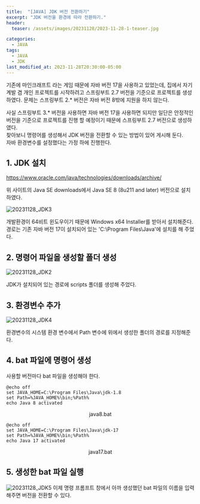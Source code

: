 ```yaml
---
title:  "[JAVA] JDK 버전 전환하기"
excerpt: "JDK 버전을 환경에 따라 전환하기."
header:
  teaser: /assets/images/20231128/2023-11-28-1-teaser.jpg

categories:
  - JAVA
tags:
  - JAVA
  - JDK
last_modified_at: 2023-11-28T20:30:00-05:00
---
```

기존에 마인크래프트 라는 게임 때문에 자바 버전 17을 사용하고 있었는데, 집에서 자기계발 겸 개인 프로젝트를 시작하려고 스프링부트 2.7 버전을 기준으로 프로젝트를 생성하였다. 문제는 스프링부트 2.* 버전은 자바 버전 8밖에 지원을 하지 않는다.  

사실 스프링부트 3.* 버전을 사용하면 자바 버전 17을 사용하면 되지만 일단은 안정적인 버전을 기준으로 프로젝트를 진행 할 예정이기 때문에 스프링부트 2.7 버전으로 생성하였다.  
찾아보니 명령어를 생성해서 JDK 버전을 전환할 수 있는 방법이 있어 게시해 둔다.  
자바 환경변수를 설정했다는 가정 하에 진행한다.  
  
## 1. JDK 설치
https://www.oracle.com/java/technologies/downloads/archive/

위 사이트의 Java SE downloads에서 Java SE 8 (8u211 and later) 버전으로 설치 하였다.  

![20231128_JDK3](https://github.com/yoonrt/springapp_repo/assets/63996835/34ac8981-b721-4083-8cbe-41b0a041a4e6)

개발환경이 64비트 윈도우이기 때문에 Windows x64 Installer를 받아서 설치해준다.  
경로는 기존 자바 버전 17이 설치되어 있는 'C:\Program Files\Java'에 설치를 해 주었다.  

## 2. 명령어 파일을 생성할 폴더 생성
![20231128_JDK2](https://github.com/yoonrt/springapp_repo/assets/63996835/b3a218f2-1204-4b28-85e6-0769577e90c7)

JDK가 설치되어 있는 경로에 scripts 폴더를 생성해 주었다.  

## 3. 환경변수 추가
![20231128_JDK4](https://github.com/yoonrt/springapp_repo/assets/63996835/ad5bd55e-4e24-485d-83ad-da50054f6dd6)  

환경변수의 시스템 환경 변수에서 Path 변수에 위에서 생성한 폴더의 경로를 지정해준다.  

## 4. bat 파일에 명령어 생성
사용할 버전마다 bat 파일을 생성해야 한다.  
```
@echo off
set JAVA_HOME=C:\Program Files\Java\jdk-1.8
set Path=%JAVA_HOME%\bin;%Path%
echo Java 8 activated
```
<div style="text-align: center"> java8.bat </div>

```
@echo off
set JAVA_HOME=C:\Program Files\Java\jdk-17
set Path=%JAVA_HOME%\bin;%Path%
echo Java 17 activated
```
<div style="text-align: center"> java17.bat </div>

## 5. 생성한 bat 파일 실행
![20231128_JDK5](https://github.com/yoonrt/springapp_repo/assets/63996835/453baa0b-9ba5-4eec-a64e-1f5497e40356)
이제 명령 프롬프트 창에서 아까 생성했던 bat 파일의 이름을 입력해주면 버전을 전환할 수 있다.